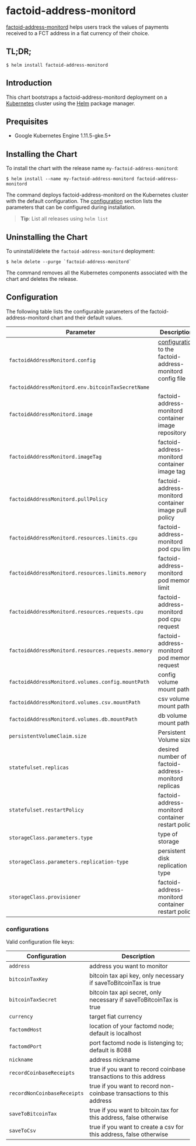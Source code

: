 # factoid-address-monitord

[factoid-address-monitord](https://github.com/Factoshi/factoid-address-monitord) helps users track the values of payments received to a FCT address in a fiat currency of their choice.

## TL;DR;

```console
$ helm install factoid-address-monitord
```

## Introduction

This chart bootstraps a factoid-address-monitord deployment on a [Kubernetes](https://kubernetes.io) cluster using the [Helm](https://helm.sh) package manager.

## Prequisites

- Google Kubernetes Engine 1.11.5-gke.5+

## Installing the Chart

To install the chart with the release name `my-factoid-address-monitord`:

```console
$ helm install --name my-factoid-address-monitord factoid-address-monitord
```

The command deploys factoid-address-monitord on the Kubernetes cluster with the default configuration. The [configuration](#configuration) section lists the parameters that can be configured during installation.

> **Tip**: List all releases using `helm list`

## Uninstalling the Chart

To uninstall/delete the `factoid-address-monitord` deployment:

```console
$ helm delete --purge `factoid-address-monitord`
```

The command removes all the Kubernetes components associated with the chart and deletes the release.

## Configuration

The following table lists the configurable parameters of the factoid-address-monitord chart and their default values.

| Parameter                                          | Description                                                                  | Default                                   |
| -------------------------------------------------- | ---------------------------------------------------------------------------- | ----------------------------------------- |
| `factoidAddressMonitord.config`                    | [configuration](#configurations) to the factoid-address-monitord config file | `{}`                                      |
| `factoidAddressMonitord.env.bitcoinTaxSecretName`  |                                                                              |                                           |
| `factoidAddressMonitord.image`                     | factoid-address-monitord container image repository                          | `bedrocksolutions/factoidAddressMonitord` |
| `factoidAddressMonitord.imageTag`                  | factoid-address-monitord container image tag                                 | `latest`                                  |
| `factoidAddressMonitord.pullPolicy`                | factoid-address-monitord container image pull policy                         | `Always`                                  |
| `factoidAddressMonitord.resources.limits.cpu`      | factoid-address-monitord pod cpu limit                                       | `100m`                                    |
| `factoidAddressMonitord.resources.limits.memory`   | factoid-address-monitord pod memory limit                                    | `256Mi`                                   |
| `factoidAddressMonitord.resources.requests.cpu`    | factoid-address-monitord pod cpu request                                     | `50m`                                     |
| `factoidAddressMonitord.resources.requests.memory` | factoid-address-monitord pod memory request                                  | `96Mi`                                    |
| `factoidAddressMonitord.volumes.config.mountPath`  | config volume mount path                                                     | `/home/node/app/conf-template`            |
| `factoidAddressMonitord.volumes.csv.mountPath`     | csv volume mount path                                                        | `/home/node/app/csv`                      |
| `factoidAddressMonitord.volumes.db.mountPath`      | db volume mount path                                                         | `/home/node/app/db`                       |
| `persistentVolumeClaim.size`                       | Persistent Volume size                                                       | `10Gi`                                    |
| `statefulset.replicas`                             | desired number of factoid-address-monitord replicas                          | `1`                                       |
| `statefulset.restartPolicy`                        | factoid-address-monitord container restart policy                            | `Always`                                  |
| `storageClass.parameters.type`                     | type of storage                                                              | `pd-standard`                             |
| `storageClass.parameters.replication-type`         | persistent disk replication type                                             | `regional-pd`                             |
| `storageClass.provisioner`                         | factoid-address-monitord container restart policy                            | `kubernetes.io/gce-pd`                    |

### configurations

Valid configuration file keys:

| Configuration               | Description                                                          |
| --------------------------- | -------------------------------------------------------------------- |
| `address`                   | address you want to monitor                                          |
| `bitcoinTaxKey`             | bitcoin tax api key, only necessary if saveToBitcoinTax is true      |
| `bitcoinTaxSecret`          | bitcoin tax api secret, only necessary if saveToBitcoinTax is true   |
| `currency`                  | target fiat currency                                                 |
| `factomdHost`               | location of your factomd node; default is localhost                  |
| `factomdPort`               | port factomd node is listenging to; default is 8088                  |
| `nickname`                  | address nickname                                                     |
| `recordCoinbaseReceipts`    | true if you want to record coinbase transactions to this address     |
| `recordNonCoinbaseReceipts` | true if you want to record non-coinbase transactions to this address |
| `saveToBitcoinTax`          | true if you want to bitcoin.tax for this address, false otherwise    |
| `saveToCsv`                 | true if you want to create a csv for this address, false otherwise   |
